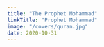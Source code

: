 ```yaml
---
title: "The Prophet Mohammad"
linkTitle: "Prophet Mohammad"
image: "/covers/quran.jpg"
date: 2020-10-31
---
```

